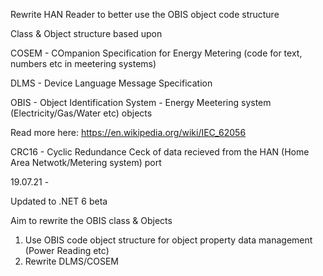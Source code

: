 
Rewrite HAN Reader to better use the OBIS object code structure

Class & Object structure based upon

COSEM   - COmpanion Specification for Energy Metering (code for text, numbers etc in meetering systems)

DLMS    - Device Language Message Specification

OBIS    - Object Identification System - Energy Meetering system (Electricity/Gas/Water etc) objects

Read more here:    https://en.wikipedia.org/wiki/IEC_62056

CRC16   - Cyclic Redundance Ceck of data recieved from the HAN (Home Area Netwotk/Metering system) port 

19.07.21 -

Updated to .NET 6 beta

Aim to rewrite the OBIS class & Objects
1)  Use OBIS code object structure for object property data management (Power Reading etc)
2)  Rewrite DLMS/COSEM 